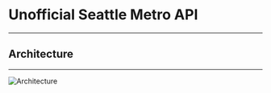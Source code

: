 # Unofficial Seattle Metro API
***
## Architecture
***
![Architecture](https://u-sea-metro.s3.us-west-2.amazonaws.com/Unofficial-SEA-Metro-Architecture.png)
